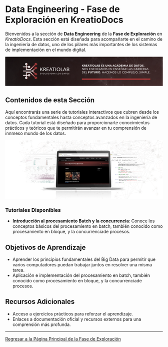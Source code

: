# Data Engineering - Fase de Exploración en KreatioDocs

Bienvenidos a la sección de **Data Engineering** de la **Fase de Exploración** en *KreatioDocs*. Esta sección está diseñada para acompañarte en el camino de la ingeniería de datos, uno de los pilares más importantes de los sistemas de implementación en el mundo digital.

![Cabecera.png](/img/Cabecera.png)

## Contenidos de esta Sección

Aquí encontrarás una serie de tutoriales interactivos que cubren desde los conceptos fundamentales hasta conceptos avanzados en la ingeniería de datos. Cada tutorial está diseñado para proporcionarte conocimientos prácticos y teóricos que te permitirán avanzar en tu comprensión de innmeso mundo de los datos.

![Mockup_GitHub_DE.png](img/Mockup_GitHub_DE.png)

### Tutoriales Disponibles

- **Introducción al procesamiento Batch y la concurrencia**: Conoce los conceptos básicos del procesamiento en batch, también conocido como procesamiento en bloque, y la concurrenciade procesos.

## Objetivos de Aprendizaje

- Aprender los principios fundamentales del Big Data para permitir que varios computadores puedan trabajar juntos en resolver una misma tarea.
- Aplicación e implementación del procesamiento en batch, también conocido como procesamiento en bloque, y la concurrenciade procesos.

## Recursos Adicionales

- Acceso a ejercicios prácticos para reforzar el aprendizaje.
- Enlaces a documentación oficial y recursos externos para una comprensión más profunda.

---

[Regresar a la Página Principal de la Fase de Exploración](../README.md)